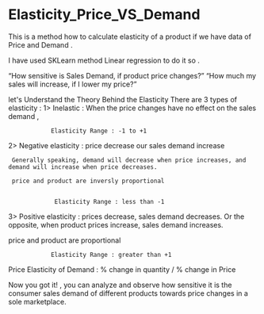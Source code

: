 # Elasticity_Price_VS_Demand



This is a method how to calculate elasticity of a product if we have data of Price and Demand .

I have used SKLearn method Linear regression to do it so .




“How sensitive is Sales Demand, if product price changes?” “How much my sales will increase, if I lower my price?”

let's Understand the Theory Behind the Elasticity
There are 3 types of elasticity :
1> Inelastic : When the price changes have no effect on the sales demand       ,

                Elasticity Range : -1 to +1


2> Negative elasticity : price decrease our sales demand increase

     Generally speaking, demand will decrease when price increases, and demand will increase when price decreases.

     price and product are inversly proportional


                 Elasticity Range : less than -1



3> Positive elasticity : prices decrease, sales demand decreases. Or the opposite, when product prices increase, sales            demand increases.


price and product are proportional


                Elasticity Range : greater than +1
Price Elasticity of Demand : % change in quantity / % change in Price

Now you got it! ,
you can analyze and observe how sensitive it is the consumer sales demand of different products towards price changes in a sole marketplace.
